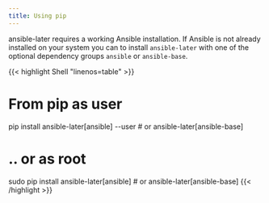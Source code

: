 ```yaml
---
title: Using pip
---
```


ansible-later requires a working Ansible installation. If Ansible is not already installed on your system you can to install `ansible-later` with one of the optional dependency groups `ansible` or `ansible-base`.

<!-- prettier-ignore-start -->
<!-- markdownlint-disable -->
<!-- spellchecker-disable -->
{{< highlight Shell "linenos=table" >}}
# From pip as user
pip install ansible-later[ansible] --user  # or ansible-later[ansible-base]

# .. or as root
sudo pip install ansible-later[ansible]  # or ansible-later[ansible-base]
{{< /highlight >}}
<!-- spellchecker-enable -->
<!-- markdownlint-restore -->
<!-- prettier-ignore-end -->
